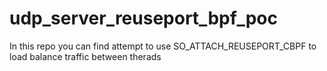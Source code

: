 # udp_server_reuseport_bpf_poc
In this repo you can find attempt to use SO_ATTACH_REUSEPORT_CBPF to load balance traffic between therads
